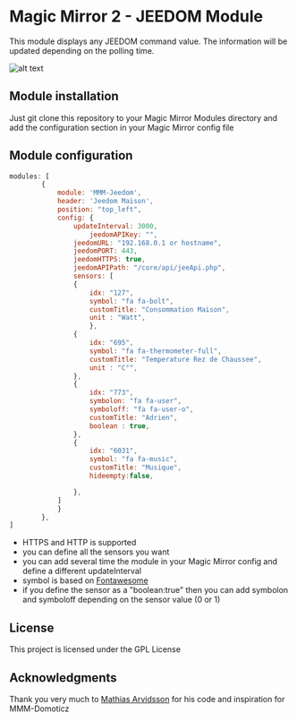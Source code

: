 # Magic Mirror 2 - JEEDOM Module

This module displays any JEEDOM command value. The information will be updated depending on the polling time.


![alt text](https://raw.githubusercontent.com/prysme01/MMM-Jeedom/master/screenshots/MMM-Jeedom.png "Image of MMM-Jeedom")

## Module installation

Just git clone this repository to your Magic Mirror Modules directory
and add the configuration section in your Magic Mirror config file

## Module configuration
````javascript
modules: [
		{
			module: 'MMM-Jeedom',
			header: 'Jeedom Maison',
			position: "top_left",
			config: {
				updateInterval: 3000,
			      	jeedomAPIKey: "",
				jeedomURL: "192.168.0.1 or hostname",
				jeedomPORT: 443,
				jeedomHTTPS: true,
				jeedomAPIPath: "/core/api/jeeApi.php",
				sensors: [
				{
					idx: "127", 
					symbol: "fa fa-bolt",
					customTitle: "Consommation Maison",
					unit : "Watt",
      				},
				{
					idx: "695",
					symbol: "fa fa-thermometer-full",
					customTitle: "Temperature Rez de Chaussee",
					unit : "C°",
				},
				{
					idx: "773",
					symbolon: "fa fa-user",
					symboloff: "fa fa-user-o",
					customTitle: "Adrien",
					boolean : true,
				},
				{
					idx: "6031",
					symbol: "fa fa-music",
					customTitle: "Musique",
					hideempty:false,

				},
			]
			}
		},
]
````
* HTTPS and HTTP is supported
* you can define all the sensors you want
* you can add several time the module in your Magic Mirror config and define a different updateInterval
* symbol is based on [Fontawesome](http://fontawesome.io/icons/)
* if you define the sensor as a "boolean:true" then you can add symbolon and symboloff depending on the sensor value (0 or 1)

## License

This project is licensed under the GPL License

## Acknowledgments

Thank you very much to [Mathias Arvidsson](https://github.com/M-Arvidsson/MMM-domoticz) for his code and inspiration for MMM-Domoticz

